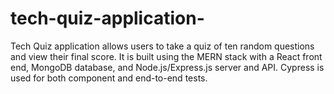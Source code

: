 # tech-quiz-application-
Tech Quiz application allows users to take a quiz of ten random questions and view their final score. It is built using the MERN stack with a React front end, MongoDB database, and Node.js/Express.js server and API. Cypress  is used for both component and end-to-end tests.
